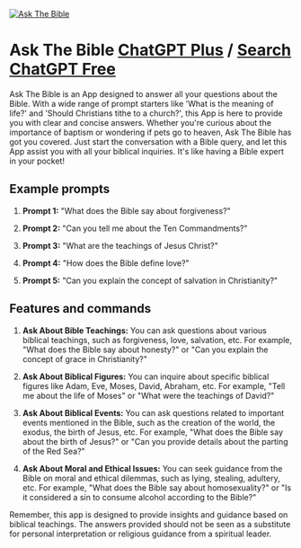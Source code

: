 
[![Ask The Bible](https://files.oaiusercontent.com/file-hJcHFfpwValdr0DyIALmcXav?se=2123-10-16T23%3A30%3A48Z&sp=r&sv=2021-08-06&sr=b&rscc=max-age%3D31536000%2C%20immutable&rscd=attachment%3B%20filename%3D62b07d50-dad9-4146-b98d-7e1d6a4e3706.png&sig=qIWFaaKF%2BvyjI3Mmv5/3ueym6/v9r9MOtanPqilwDyQ%3D)](https://chat.openai.com/g/g-qvswjJE7T-ask-the-bible)

# Ask The Bible [ChatGPT Plus](https://chat.openai.com/g/g-qvswjJE7T-ask-the-bible) / [Search ChatGPT Free](https://gptcall.net/index.html#/?search=Ask%20The%20Bible)

Ask The Bible is an App designed to answer all your questions about the Bible. With a wide range of prompt starters like 'What is the meaning of life?' and 'Should Christians tithe to a church?', this App is here to provide you with clear and concise answers. Whether you're curious about the importance of baptism or wondering if pets go to heaven, Ask The Bible has got you covered. Just start the conversation with a Bible query, and let this App assist you with all your biblical inquiries. It's like having a Bible expert in your pocket!

## Example prompts

1. **Prompt 1:** "What does the Bible say about forgiveness?"

2. **Prompt 2:** "Can you tell me about the Ten Commandments?"

3. **Prompt 3:** "What are the teachings of Jesus Christ?"

4. **Prompt 4:** "How does the Bible define love?"

5. **Prompt 5:** "Can you explain the concept of salvation in Christianity?"

## Features and commands

1. **Ask About Bible Teachings:** You can ask questions about various biblical teachings, such as forgiveness, love, salvation, etc. For example, "What does the Bible say about honesty?" or "Can you explain the concept of grace in Christianity?"

2. **Ask About Biblical Figures:** You can inquire about specific biblical figures like Adam, Eve, Moses, David, Abraham, etc. For example, "Tell me about the life of Moses" or "What were the teachings of David?"

3. **Ask About Biblical Events:** You can ask questions related to important events mentioned in the Bible, such as the creation of the world, the exodus, the birth of Jesus, etc. For example, "What does the Bible say about the birth of Jesus?" or "Can you provide details about the parting of the Red Sea?"

4. **Ask About Moral and Ethical Issues:** You can seek guidance from the Bible on moral and ethical dilemmas, such as lying, stealing, adultery, etc. For example, "What does the Bible say about homosexuality?" or "Is it considered a sin to consume alcohol according to the Bible?"

Remember, this app is designed to provide insights and guidance based on biblical teachings. The answers provided should not be seen as a substitute for personal interpretation or religious guidance from a spiritual leader.


